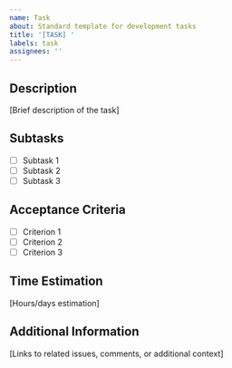 ```yaml
---
name: Task
about: Standard template for development tasks
title: '[TASK] '
labels: task
assignees: ''
---
```


## Description

[Brief description of the task]

## Subtasks

- [ ] Subtask 1
- [ ] Subtask 2
- [ ] Subtask 3

## Acceptance Criteria

- [ ] Criterion 1
- [ ] Criterion 2
- [ ] Criterion 3

## Time Estimation

[Hours/days estimation]

## Additional Information

[Links to related issues, comments, or additional context]
